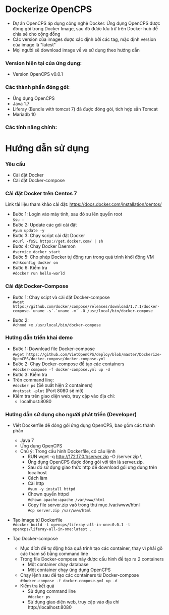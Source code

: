 # Dockerize OpenCPS  
* Dự án OpenCPS áp dụng công nghệ Docker. Ứng dụng OpenCPS được đóng gói trong Docker Image, sau đó được lưu trữ trên Docker hub để chia sẻ cho cộng đồng  
* Các version của images được xác định bởi các tag, mặc định version của image là "latest"  
* Mọi người sẽ download image về và sử dụng theo hướng dẫn  

### Version hiện tại của ứng dụng:  
* Version OpenCPS v0.0.1  

### Các thành phần đóng gói:  
* Ứng dụng OpenCPS
* Java 1.7  
* Liferay (Bundle with tomcat 7) đã được đóng gói, tích hợp sẵn Tomcat  
* Mariadb 10  

### Các tính năng chính:  


# Hướng dẫn sử dụng  

### Yêu cầu  
* Cài đặt Docker  
* Cài đặt Docker-compose  

### Cài đặt Docker trên Centos 7  
Link tài liệu tham khảo cài đặt: https://docs.docker.com/installation/centos/  
* Bước 1: Login vào máy tính, sau đó su lên quyền root  
  ```$su -```  
* Bước 2: Update các gói cài đặt  
  ```#yum update -y```  
* Bước 3: Chạy script cài đặt Docker  
  ```#curl -fsSL https://get.docker.com/ | sh```  
* Bước 4: Chạy Docker Daemon  
  ```#service docker start```  
* Bước 5: Cho phép Docker tự động run trong quá trình khởi động VM  
  ```#chkconfig docker on```  
* Bước 6: Kiểm tra  
  ```#docker run hello-world```  

### Cài đặt Docker-Compose  
* Bước 1: Chạy scipt và cài đặt Docker-compose  
  ```#wget https://github.com/docker/compose/releases/download/1.7.1/docker-compose-`uname -s`-`uname -m` -O /usr/local/bin/docker-compose```   

* Bước 2:  
  ```#chmod +x /usr/local/bin/docker-compose```  

### Hướng dẫn triển khai demo  
* Bước 1: Download file Docker-compose  
  ```#wget https://github.com/VietOpenCPS/deploy/blob/master/Dockerize-OpenCPS/docker-compose/docker-compose.yml```  
* Bước 2: Chạy Docker-compose để tạo các containers  
  ```#docker-compose -f docker-compose.yml up -d```  
* Bước 3: Kiểm tra  
 * Trên command line:  
   ```#docker ps```               (Sẽ xuất hiện 2 containers)  
   ```#netstat -plnt```           (Port 8080 sẽ mở)  
 * Kiểm tra trên giao diện web, truy cập vào địa chỉ:  
   * localhost:8080  

### Hướng dẫn sử dụng cho người phát triển (Developer)  
* Viết Dockerfile để đóng gói ứng dụng OpenCPS, bao gồm các thành phần   
    *  Java 7  
    *  Ứng dụng OpenCPS  
  * Chú ý: Trong cấu hình Dockerfile, có câu lệnh  
    *  RUN wget -q http://172.17.0.1/server.zip -O /server.zip \   
    *  Ứng dụng OpenCPS được đóng gói với tên là server.zip.   
    *  Sau đó sử dụng giao thức http để download gói ưng dụng trên localhost   
    *  Cách làm  
      *  Cài http  
         ```#yum -y install httpd```   
      * Chown quyền httpd  
         ```#chown apache:apache /var/www/html```  
      * Copy file server.zip vaò trong thư mục /var/www/html   
         ```#cp server.zip /var/www/html```   

* Tạo image từ Dockerfile   
  ```#docker build -t opencps/liferay-all-in-one:0.0.1 -t opencps/liferay-all-in-one:latest .```   
* Tạo Docker-compose   
  * Mục đích để tự động hóa quá trình tạo các container, thay vì phải gõ các tham số bằng command line   
  * Trong file Docker-compose này được cấu hình để tạo ra 2 containers  
    * Một container chạy database  
    * Một container chạy ứng dụng OpenCPS  
  * Chạy lệnh sau để tạo các containers từ Docker-compose  
    ```#docker-compose -f docker-compose.yml up -d```  
  * Kiểm tra kết quả   
    * Sử dụng command line   
      ```#docker ps```   
    * Sử dụng giao diện web, truy cập vào địa chỉ  
      http://localhost:8080   

